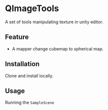 # QImageTools
A set of tools manipulating texture in unity editor.

## Feature

 * A mapper change cubemap to spherical map.
 
## Installation

Clone and install locally.

## Usage

Running the ``` SampleScene ```
